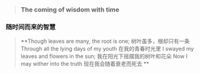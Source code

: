> ### The coming of wisdom with time
### 随时间而来的智慧

> **Though leaves are many, the root is one;
树叶虽多，根却只有一条
Through all the lying days of my youth
在我的青春时光里
I swayed my leaves and flowers in the sun;
我在阳光下摇摆我的树叶和花朵
Now I may wither into the truth
现在我会随着衰老而死去 **

